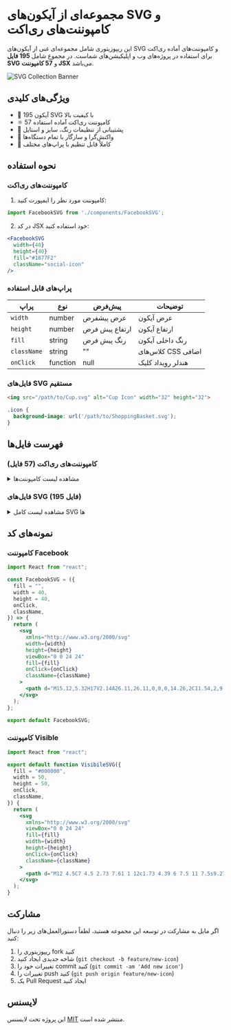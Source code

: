 # مجموعه‌ای از آیکون‌های SVG و کامپوننت‌های ری‌اکت

این ریپوزیتوری شامل مجموعه‌ای غنی از آیکون‌های SVG و کامپوننت‌های آماده ری‌اکت برای استفاده در پروژه‌های وب و اپلیکیشن‌های شماست. در مجموع شامل **195 فایل SVG** و **57 کامپوننت JSX** می‌باشد.

![SVG Collection Banner](https://via.placeholder.com/1200x400/4A154B/FFFFFF?text=SVG+Collection)

## ویژگی‌های کلیدی

- 🎨 195 آیکون SVG با کیفیت بالا
- ⚛️ 57 کامپوننت ری‌اکت آماده استفاده
- 🌈 پشتیبانی از تنظیمات رنگ، سایز و استایل
- 📱 واکنش‌گرا و سازگار با تمام دستگاه‌ها
- 🔧 کاملاً قابل تنظیم با پراپ‌های مختلف

## نحوه استفاده

### کامپوننت‌های ری‌اکت

1. کامپوننت مورد نظر را ایمپورت کنید:
```jsx
import FacebookSVG from './components/FacebookSVG';
```

2. در کد JSX خود استفاده کنید:
```jsx
<FacebookSVG 
  width={40} 
  height={40} 
  fill="#1877F2" 
  className="social-icon"
/>
```

### پراپ‌های قابل استفاده

| پراپ | نوع | پیش‌فرض | توضیحات |
|------|------|---------|----------|
| `width` | number | عرض پیشفرض | عرض آیکون |
| `height` | number | ارتفاع پیش فرض | ارتفاع آیکون |
| `fill` | string | رنگ پیش فرض | رنگ داخلی آیکون |
| `className` | string | "" | کلاس‌های CSS اضافی |
| `onClick` | function | null | هندلر رویداد کلیک |

### فایل‌های SVG مستقیم

```html
<img src="/path/to/Cup.svg" alt="Cup Icon" width="32" height="32">
```

```css
.icon {
  background-image: url('/path/to/ShoppingBasket.svg');
}
```

## فهرست فایل‌ها

### کامپوننت‌های ری‌اکت (57 فایل)

<details>
<summary>مشاهده لیست کامپوننت‌ها</summary>

| نام فایل | دسته‌بندی |
|----------|-----------|
| `AdminSVG.jsx` | مدیریت |
| `Basket2SVG.jsx` | تجارت |
| `Basket3SVG.jsx` | تجارت |
| `BasketSVG.jsx` | تجارت |
| `BehanceSVG.jsx` | شبکه‌های اجتماعی |
| `BookFill3DSVG.jsx` | آموزش |
| `BookOutlineSVG.jsx` | آموزش |
| `CartYellowSVG.jsx` | تجارت |
| `ChartbarSVG.jsx` | تجزیه و تحلیل |
| `ClipBoardSVG.jsx` | اسناد |
| `ClockSVG.jsx` | زمان |
| `CloseSVG.jsx` | رابط کاربری |
| `ComputerCodeSVG.jsx` | توسعه |
| `DarkModeSVG.jsx` | تنظیمات |
| `DeleteSVG.jsx` | رابط کاربری |
| `DevelopmentSVG.jsx` | توسعه |
| `DiamondShapeCardSVG.jsx` | رابط کاربری |
| `DiamondShapeSVG.jsx` | رابط کاربری |
| `DribbbleSVG.jsx` | شبکه‌های اجتماعی |
| `FacebookSVG.jsx` | شبکه‌های اجتماعی |
| `HistorySVG.jsx` | زمان |
| `InstagramSVG.jsx` | شبکه‌های اجتماعی |
| `InterfaceSVG.jsx` | رابط کاربری |
| `LanguageSVG.jsx` | تنظیمات |
| `LaptopcodeSVG.jsx` | توسعه |
| `LightMode.jsx` | تنظیمات |
| `LightModeSVG.jsx` | تنظیمات |
| `MapSVG.jsx` | مکان‌یابی |
| `MapgallerySVG.jsx` | مکان‌یابی |
| `MohammadIkoSVG.jsx` | لوگو |
| `MoneyBagSVG.jsx` | مالی |
| `MoneySVG.jsx` | مالی |
| `MotionSVG.jsx` | انیمیشن |
| `NotificationsSVG.jsx` | اعلانات |
| `PazzaleSVG.jsx` | رابط کاربری |
| `PinSVG.jsx` | مکان‌یابی |
| `PinterestSVG.jsx` | شبکه‌های اجتماعی |
| `PythonOutline2SVG.jsx` | توسعه |
| `PythonOutlineSVG.jsx` | توسعه |
| `SabzlearnLogoSVG.jsx` | لوگو |
| `SecuritySVG.jsx` | امنیت |
| `SeoSVG.jsx` | سئو |
| `SettingsSVG.jsx` | تنظیمات |
| `SkypeSVG.jsx` | ارتباطات |
| `StarSVG.jsx` | رابط کاربری |
| `TelegramSVG.jsx` | ارتباطات |
| `TickSVG.jsx` | رابط کاربری |
| `TrashSVG.jsx` | رابط کاربری |
| `TwitterSVG.jsx` | شبکه‌های اجتماعی |
| `UserSVG.jsx` | کاربران |
| `UsergraduateSVG.jsx` | آموزش |
| `UsersSVG.jsx` | کاربران |
| `UxDesignSVG.jsx` | طراحی |
| `VisibilitySVG.jsx` | رابط کاربری |
| `WaveShapeSVG.jsx` | رابط کاربری |
| `WebDesignSVG.jsx` | طراحی |

</details>

### فایل‌های SVG (195 فایل)

<details>
<summary>مشاهده لیست کامل SVG ها</summary>

- Cup.svg
- Download-Done.svg
- Download.svg
- Facebook2.svg
- IKO.svg
- IceCream.svg
- Messenger.svg
- Mohammad.svg
- MohammadIko.svg
- Nav-Burger.svg
- OGGTA.svg
- ServingPlate.svg
- ShoppingBasket.svg
- Step-Into.svg
- Twitter.svg
- about_us.svg
- achar.svg
- admin.svg
- alarm.svg
- analys.svg
- analysis.svg
- analytics.svg
- apple.svg
- arrow-down.svg
- arrow-left-liner.svg
- arrow-left-purple.svg
- arrow-left.svg
- arrow-right-double.svg
- arrow-right-liner.svg
- arrow-right.svg
- arrow-top-orange.svg
- bag-suitcase.svg
- basket-2px.svg
- basket-fill.svg
- basket-outline.svg
- basket.svg
- basket2.svg
- behance.svg
- border-house.svg
- car-Sendspeed.svg
- cart-yellow.svg
- cart.svg
- cart2.svg
- chartbar-icon.svg
- chartbar.svg
- checkmark-purple.svg
- clipboard.svg
- clock.svg
- close-blue.svg
- close.svg
- copyright.svg
- css.svg
- dark-mode.svg
- delete.svg
- destination.svg
- development-svg.svg
- development.svg
- diamond-shape-card.svg
- diamond-shape.svg
- discounts-basket.svg
- django.svg
- dollar-liner.svg
- dollar.svg
- done-colorful.svg
- done.svg
- dribbble.svg
- email.svg
- experience.svg
- facebook.svg
- feedback-person.svg
- feedback.svg
- fire.svg
- fish.svg
- flash-left.svg
- gmail.svg
- googlePlay.svg
- greenGTA.svg
- headset.svg
- heart.svg
- heart2.svg
- heart3.svg
- history-icon.svg
- history.svg
- home.svg
- html.svg
- instagram-blue.svg
- interface-svg.svg
- interface.svg
- javascript.svg
- javascript2.svg
- javascript3.svg
- javascript4.svg
- lamp.svg
- language-translate.svg
- language-translate2.svg
- language-translate3.svg
- language.svg
- language2.svg
- laptopCode.svg
- laptopcode-icon.svg
- layers.svg
- light-mode.svg
- location.svg
- logOut.svg
- magic.svg
- mail-open.svg
- mail.svg
- mail2.svg
- map-icon.svg
- map.svg
- mapgallery-icon.svg
- medal.svg
- message.svg
- minus.svg
- mobile-bars.svg
- mobile-menu.svg
- money-bag-black.svg
- money-bag.svg
- money.svg
- moon.svg
- motion-svg.svg
- mouse.svg
- nav-Burger2.svg
- nodeJS-without-js.svg
- nodeJS.svg
- notifications-colorful.svg
- notifications.svg
- off.svg
- paper.svg
- paperclip.svg
- phone.svg
- phone2.svg
- pin.svg
- pinterest.svg
- plus.svg
- point.svg
- product.svg
- profile-empty.svg
- python.svg
- quaver.svg
- react.svg
- reload.svg
- ru.svg
- search.svg
- send.svg
- seo-svg.svg
- seo.svg
- settings.svg
- shape.svg
- shape1.svg
- shape2.svg
- shape3.svg
- shape4.svg
- shape5.svg
- shape6.svg
- shape7.svg
- shop-Location.svg
- skype.svg
- snow.svg
- snow2.svg
- speed.svg
- store.svg
- sun.svg
- svg.svg
- tech.svg
- telegram-black.svg
- telegram-center-icon.svg
- telegram-white.svg
- telegram.svg
- tick.svg
- tick2.svg
- tickets.svg
- trash.svg
- truck.svg
- user-fill.svg
- user.svg
- user2.svg
- user3.svg
- usergraduate.svg
- users.svg
- uxdesign.svg
- visibile-off.svg
- visible.svg
- watch.svg
- webdesign.svg
- whatsapp-blue.svg
- whatsapp.svg
- whatsapp2.svg
- window.svg
- window2.svg
- windows.svg
- wrong-error-reports.svg
- youtube-fill.svg
- youtube-outline.svg
- youtube.svg

</details>

## نمونه‌های کد

### کامپوننت Facebook
```jsx
import React from "react";

const FacebookSVG = ({
  fill = "",
  width = 40,
  height = 40,
  onClick,
  className,
}) => {
  return (
    <svg
      xmlns="http://www.w3.org/2000/svg"
      width={width}
      height={height}
      viewBox="0 0 24 24"
      fill={fill}
      onClick={onClick}
      className={className}
    >
      <path d="M15.12,5.32H17V2.14A26.11,26.11,0,0,0,14.26,2C11.54,2,9.68,3.66,9.68,6.7V9.32H6.61v3.56H9.68V22h3.68V12.88h3.06l.46-3.56H13.36V7.05C13.36,6,13.64,5.32,15.12,5.32Z" />
    </svg>
  );
};

export default FacebookSVG;
```

### کامپوننت Visible
```jsx
import React from "react";

export default function VisibileSVG({
  fill = "#000000",
  width = 50,
  height = 50,
  onClick,
  className,
}) {
  return (
    <svg
      xmlns="http://www.w3.org/2000/svg"
      viewBox="0 0 24 24"
      fill={fill}
      width={width}
      height={height}
      onClick={onClick}
      className={className}
    >
      <path d="M12 4.5C7 4.5 2.73 7.61 1 12c1.73 4.39 6 7.5 11 7.5s9.27-3.11 11-7.5c-1.73-4.39-6-7.5-11-7.5zM12 17c-2.76 0-5-2.24-5-5s2.24-5 5-5 5 2.24 5 5-2.24 5-5 5zm0-8c-1.66 0-3 1.34-3 3s1.34 3 3 3 3-1.34 3-3-1.34-3-3-3z" />
    </svg>
  );
}
```

## مشارکت
اگر مایل به مشارکت در توسعه این مجموعه هستید، لطفاً دستورالعمل‌های زیر را دنبال کنید:

1. ریپوزیتوری را fork کنید
2. شاخه جدیدی ایجاد کنید (`git checkout -b feature/new-icon`)
3. تغییرات خود را commit کنید (`git commit -am 'Add new icon'`)
4. تغییرات را push کنید (`git push origin feature/new-icon`)
5. یک Pull Request ایجاد کنید

## لایسنس
این پروژه تحت لایسنس [MIT](LICENSE) منتشر شده است.